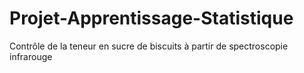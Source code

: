 # Projet-Apprentissage-Statistique
Contrôle de la teneur en sucre de biscuits à partir de spectroscopie infrarouge
